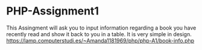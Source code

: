 # PHP-Assignment1
This Assingment will ask you to input information regarding a book you have recently read and show it back to you in a table. It is very simple in design. 
https://lamp.computerstudi.es/~Amanda1181969/php/php-A1/book-info.php 
